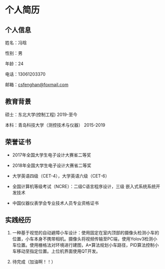 # 个人简历

## 个人信息

姓名：冯晗

性别：男

年龄：24

电话：13061203370

邮箱：csfenghan@foxmail.com

## 教育背景

硕士：东北大学(控制工程)	2019-至今

本科：青岛科技大学（测控技术与仪器）	2015-2019

## 荣誉证书

+ 2017年全国大学生电子设计大赛省二等奖

+ 2018年全国大学生电子设计大赛省二等奖

+ 大学英语四级（CET-4），大学英语六级（CET-6）

+ 全国计算机等级考试（NCRE）：二级C语言程序设计，三级 嵌入式系统系统开发技术
+ 中国仪器仪表学会专业技术人员专业资格证书


## 实践经历

1. 一种基于视觉的自动避障小车设计：使用固定在室内顶部的摄像头检测小车的位置，小车本身不携带相机。摄像头将视频传输至PC端，使用Yolov3检测小车位置。使用栅格法对环境进行建图，A*算法规划小车路径，PID算法控制小车移动至指定位置。上位机界面使用QT开发。

2. 待完成（加油啊！！）


